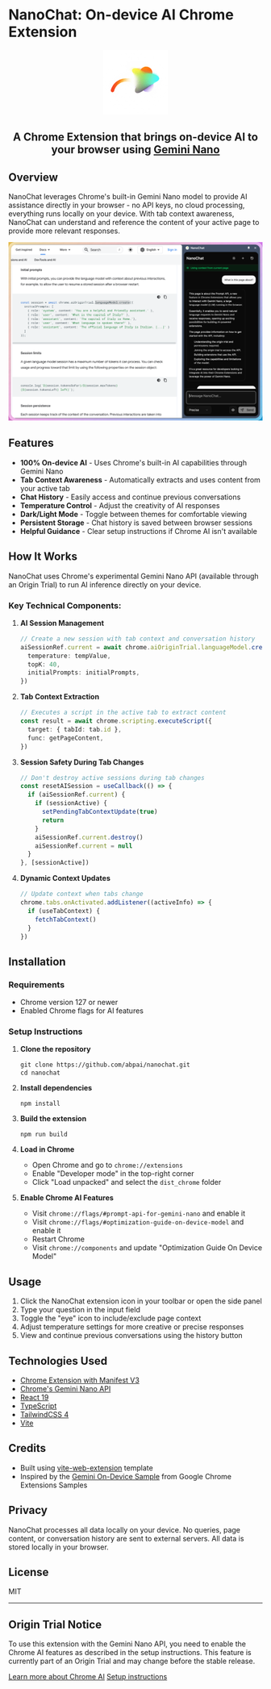# NanoChat: On-device AI Chrome Extension

<div align="center">
<img src="public/icon-128.png" alt="NanoChat logo"/>
<h2>A Chrome Extension that brings on-device AI to your browser using <a href="https://deepmind.google/technologies/gemini/nano/">Gemini Nano</a></h2>
</div>

## Overview

NanoChat leverages Chrome's built-in Gemini Nano model to provide AI assistance directly in your browser - no API keys, no cloud processing, everything runs locally on your device. With tab context awareness, NanoChat can understand and reference the content of your active page to provide more relevant responses.

![NanoChat Screenshot](docs/images/screenshot.png)

## Features

- **100% On-device AI** - Uses Chrome's built-in AI capabilities through Gemini Nano
- **Tab Context Awareness** - Automatically extracts and uses content from your active tab
- **Chat History** - Easily access and continue previous conversations
- **Temperature Control** - Adjust the creativity of AI responses
- **Dark/Light Mode** - Toggle between themes for comfortable viewing
- **Persistent Storage** - Chat history is saved between browser sessions
- **Helpful Guidance** - Clear setup instructions if Chrome AI isn't available

## How It Works

NanoChat uses Chrome's experimental Gemini Nano API (available through an Origin Trial) to run AI inference directly on your device.

### Key Technical Components:

1. **AI Session Management**

   ```typescript
   // Create a new session with tab context and conversation history
   aiSessionRef.current = await chrome.aiOriginTrial.languageModel.create({
     temperature: tempValue,
     topK: 40,
     initialPrompts: initialPrompts,
   })
   ```

2. **Tab Context Extraction**

   ```typescript
   // Executes a script in the active tab to extract content
   const result = await chrome.scripting.executeScript({
     target: { tabId: tab.id },
     func: getPageContent,
   })
   ```

3. **Session Safety During Tab Changes**

   ```typescript
   // Don't destroy active sessions during tab changes
   const resetAISession = useCallback(() => {
     if (aiSessionRef.current) {
       if (sessionActive) {
         setPendingTabContextUpdate(true)
         return
       }
       aiSessionRef.current.destroy()
       aiSessionRef.current = null
     }
   }, [sessionActive])
   ```

4. **Dynamic Context Updates**
   ```typescript
   // Update context when tabs change
   chrome.tabs.onActivated.addListener((activeInfo) => {
     if (useTabContext) {
       fetchTabContext()
     }
   })
   ```

## Installation

### Requirements

- Chrome version 127 or newer
- Enabled Chrome flags for AI features

### Setup Instructions

1. **Clone the repository**

   ```
   git clone https://github.com/abpai/nanochat.git
   cd nanochat
   ```

2. **Install dependencies**

   ```
   npm install
   ```

3. **Build the extension**

   ```
   npm run build
   ```

4. **Load in Chrome**

   - Open Chrome and go to `chrome://extensions`
   - Enable "Developer mode" in the top-right corner
   - Click "Load unpacked" and select the `dist_chrome` folder

5. **Enable Chrome AI Features**
   - Visit `chrome://flags/#prompt-api-for-gemini-nano` and enable it
   - Visit `chrome://flags/#optimization-guide-on-device-model` and enable it
   - Restart Chrome
   - Visit `chrome://components` and update "Optimization Guide On Device Model"

## Usage

1. Click the NanoChat extension icon in your toolbar or open the side panel
2. Type your question in the input field
3. Toggle the "eye" icon to include/exclude page context
4. Adjust temperature settings for more creative or precise responses
5. View and continue previous conversations using the history button

## Technologies Used

- [Chrome Extension with Manifest V3](https://developer.chrome.com/docs/extensions/mv3/)
- [Chrome's Gemini Nano API](https://developer.chrome.com/docs/ai/built-in)
- [React 19](https://react.dev/)
- [TypeScript](https://www.typescriptlang.org/)
- [TailwindCSS 4](https://tailwindcss.com/)
- [Vite](https://vitejs.dev/)

## Credits

- Built using [vite-web-extension](https://github.com/JohnBra/vite-web-extension) template
- Inspired by the [Gemini On-Device Sample](https://github.com/GoogleChrome/chrome-extensions-samples/tree/main/functional-samples/ai.gemini-on-device) from Google Chrome Extensions Samples

## Privacy

NanoChat processes all data locally on your device. No queries, page content, or conversation history are sent to external servers. All data is stored locally in your browser.

## License

MIT

---

## Origin Trial Notice

To use this extension with the Gemini Nano API, you need to enable the Chrome AI features as described in the setup instructions. This feature is currently part of an Origin Trial and may change before the stable release.

[Learn more about Chrome AI](https://developer.chrome.com/docs/ai/built-in)
[Setup instructions](https://developer.chrome.com/docs/ai/get-started)
